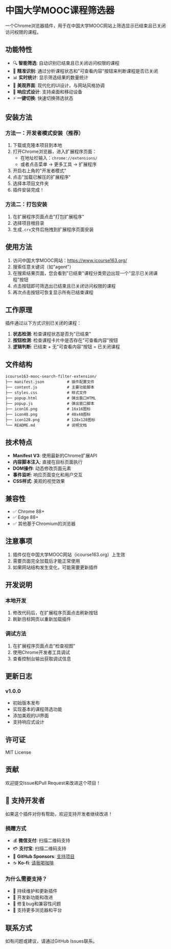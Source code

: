 # 中国大学MOOC课程筛选器

一个Chrome浏览器插件，用于在中国大学MOOC网站上筛选显示已结束且已关闭访问权限的课程。

## 功能特性

- 🔍 **智能筛选**: 自动识别已结束且已关闭访问权限的课程
- 🎯 **精准识别**: 通过分析课程状态和"可查看内容"按钮来判断课程是否已关闭
- 📊 **实时统计**: 显示筛选结果的数量统计
- 🎨 **美观界面**: 现代化的UI设计，与网站风格协调
- 📱 **响应式设计**: 支持桌面和移动设备
- ⚡ **一键切换**: 快速切换筛选状态

## 安装方法

### 方法一：开发者模式安装（推荐）

1. 下载或克隆本项目到本地
2. 打开Chrome浏览器，进入扩展程序页面：
   - 在地址栏输入：`chrome://extensions/`
   - 或者点击菜单 → 更多工具 → 扩展程序
3. 开启右上角的"开发者模式"
4. 点击"加载已解压的扩展程序"
5. 选择本项目文件夹
6. 插件安装完成！

### 方法二：打包安装

1. 在扩展程序页面点击"打包扩展程序"
2. 选择项目根目录
3. 生成`.crx`文件后拖拽到扩展程序页面安装

## 使用方法

1. 访问中国大学MOOC网站：https://www.icourse163.org/
2. 搜索任意关键词（如"agent"）
3. 在搜索结果页面，您会看到"已结束"课程分类旁边出现一个"显示已关闭课程"按钮
4. 点击按钮即可筛选出已结束且已关闭访问权限的课程
5. 再次点击按钮可恢复显示所有已结束课程

## 工作原理

插件通过以下方式识别已关闭的课程：

1. **状态检测**: 检查课程状态是否为"已结束"
2. **按钮检测**: 检查课程卡片中是否存在"可查看内容"按钮
3. **逻辑判断**: 已结束 + 无"可查看内容"按钮 = 已关闭课程

## 文件结构

```
icourse163-mooc-search-filter-extension/
├── manifest.json          # 插件配置文件
├── content.js             # 主要功能脚本
├── styles.css             # 样式文件
├── popup.html             # 弹出窗口HTML
├── popup.js               # 弹出窗口脚本
├── icon16.png             # 16x16图标
├── icon48.png             # 48x48图标
├── icon128.png            # 128x128图标
└── README.md              # 说明文档
```

## 技术特点

- **Manifest V3**: 使用最新的Chrome扩展API
- **内容脚本注入**: 直接在目标页面执行
- **DOM操作**: 动态修改页面元素
- **事件监听**: 响应页面变化和用户交互
- **CSS样式**: 美观的视觉效果

## 兼容性

- ✅ Chrome 88+
- ✅ Edge 88+
- ✅ 其他基于Chromium的浏览器

## 注意事项

1. 插件仅在中国大学MOOC网站（icourse163.org）上生效
2. 需要页面完全加载后才能正常使用
3. 如果网站结构发生变化，可能需要更新插件

## 开发说明

### 本地开发

1. 修改代码后，在扩展程序页面点击刷新按钮
2. 刷新目标网页以重新加载插件

### 调试方法

1. 在扩展程序页面点击"检查视图"
2. 使用Chrome开发者工具调试
3. 查看控制台输出获取调试信息

## 更新日志

### v1.0.0
- 初始版本发布
- 实现基本的课程筛选功能
- 添加美观的UI界面
- 支持响应式设计

## 许可证

MIT License

## 贡献

欢迎提交Issue和Pull Request来改进这个项目！

## 💝 支持开发者

如果这个插件对你有帮助，欢迎支持开发者继续改进！

### 捐赠方式

- 💰 **微信支付**: 扫描二维码支持
- 💳 **支付宝**: 扫描二维码支持  
- 🎁 **GitHub Sponsors**: [支持项目](https://github.com/sponsors/XX19)
- ☕ **Ko-fi**: [请我喝咖啡](https://ko-fi.com/XX19)

### 为什么需要支持？

- 🔧 持续维护和更新插件
- 🚀 开发新功能和改进
- 🐛 修复bug和兼容性问题
- 📱 支持更多浏览器和平台

## 联系方式

如有问题或建议，请通过GitHub Issues联系。
